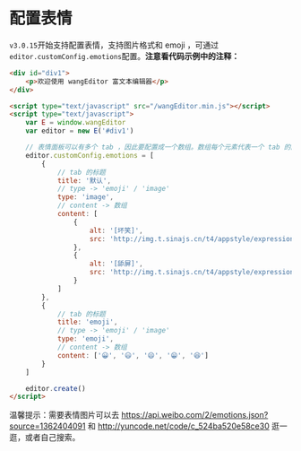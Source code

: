 # 配置表情

`v3.0.15`开始支持配置表情，支持图片格式和 emoji ，可通过`editor.customConfig.emotions`配置。**注意看代码示例中的注释：**

```html
<div id="div1">
    <p>欢迎使用 wangEditor 富文本编辑器</p>
</div>

<script type="text/javascript" src="/wangEditor.min.js"></script>
<script type="text/javascript">
    var E = window.wangEditor
    var editor = new E('#div1')

    // 表情面板可以有多个 tab ，因此要配置成一个数组。数组每个元素代表一个 tab 的配置
    editor.customConfig.emotions = [
        {
            // tab 的标题
            title: '默认',
            // type -> 'emoji' / 'image'
            type: 'image',
            // content -> 数组
            content: [
                {
                    alt: '[坏笑]',
                    src: 'http://img.t.sinajs.cn/t4/appstyle/expression/ext/normal/50/pcmoren_huaixiao_org.png'
                },
                {
                    alt: '[舔屏]',
                    src: 'http://img.t.sinajs.cn/t4/appstyle/expression/ext/normal/40/pcmoren_tian_org.png'
                }
            ]
        },
        {
            // tab 的标题
            title: 'emoji',
            // type -> 'emoji' / 'image'
            type: 'emoji',
            // content -> 数组
            content: ['😀', '😃', '😄', '😁', '😆']
        }
    ]

    editor.create()
</script>
```

温馨提示：需要表情图片可以去 https://api.weibo.com/2/emotions.json?source=1362404091 和 http://yuncode.net/code/c_524ba520e58ce30 逛一逛，或者自己搜索。
